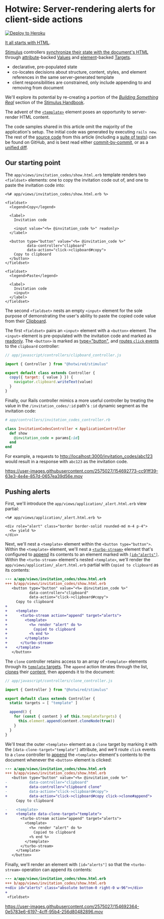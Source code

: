# Hotwire: Server-rendering alerts for client-side actions

[![Deploy to Heroku](https://www.herokucdn.com/deploy/button.png)][heroku-deploy-app]

[heroku-deploy-app]: https://heroku.com/deploy?template=https://github.com/thoughtbot/hotwire-example-template/tree/hotwire-example-button-alert-template

[It all starts with HTML][].

[Stimulus][] controllers [synchronize their state with the document's
HTML][stimulus-state] through [attribute][]-backed [Values][] and
[element][]-backed [Targets][].

* declarative, pre-populated state
* co-locates decisions about structure, content, styles, and element references
  in the same server-generated template
* client responsibilities are constrained, only include appending to and
  removing from document

We'll explore its potential by re-creating a portion of the [_Building Something
Real_][] section of the [Stimulus Handbook][].

The advent of the [`<template>`][template] element poses an opportunity to
server-render HTML content.

[It All Starts With HTML]: https://stimulus.hotwired.dev/handbook/hello-stimulus#it-all-starts-with-html
[Stimulus]: https://stimulus.hotwired.dev/
[stimulus-state]: https://stimulus.hotwired.dev/handbook/managing-state
[attribute]: https://developer.mozilla.org/en-US/docs/Web/HTML/Attributes
[element]: https://developer.mozilla.org/en-US/docs/Web/HTML/Element
[Values]: https://stimulus.hotwired.dev/handbook/managing-state#using-values
[Targets]: https://stimulus.hotwired.dev/reference/targets
[template]: https://developer.mozilla.org/en-US/docs/Web/HTML/Element/template
[_Building Something Real_]: https://stimulus.hotwired.dev/handbook/building-something-real
[Stimulus Handbook]: https://stimulus.hotwired.dev/handbook/introduction

The code samples shared in this article omit the majority of the application's
setup. The initial code was generated by executing `rails new`. The rest of the
[source code][] from this article (including a [suite of tests][]) can be found
on GitHub, and is best read either [commit-by-commit][], or as a [unified
diff][].

[source code]: https://github.com/thoughtbot/hotwire-example-template/tree/hotwire-example-button-alert-template
[suite of tests]: https://github.com/thoughtbot/hotwire-example-template/tree/hotwire-example-button-alert-template
[commit-by-commit]: https://github.com/thoughtbot/hotwire-example-template/commits/hotwire-example-button-alert-template
[unified diff]: https://github.com/thoughtbot/hotwire-example-template/compare/hotwire-example-button-alert-template

## Our starting point

The `app/views/invitation_codes/show.html.erb` template renders two `<fieldset>`
elements: one to copy the invitation code out of, and one to paste the
invitation code into:

```erb
<%# app/views/invitation_codes/show.html.erb %>

<fieldset>
  <legend>Copy</legend>

  <label>
    Invitation code

    <input value="<%= @invitation_code %>" readonly>
  </label>

  <button type="button" value="<%= @invitation_code %>"
          data-controller="clipboard"
          data-action="click->clipboard#copy">
    Copy to clipboard
  </button>
</fieldset>

<fieldset>
  <legend>Paste</legend>

  <label>
    Invitation code
    <input>
  </label>
</fieldset>
```

The second `<fieldset>` nests an empty `<input>` element for the sole purpose of
demonstrating the user's ability to paste the copied code value from their
[Clipboard][].

The first `<fieldset>` pairs an `<input>` element with a `<button>` element. The
`<input>` element is pre-populated with the invitation code and marked as
[readonly][]. The `<button>` is marked as [type="button"][], and [routes `click`
events][stimulus-actions] to the `clipboard` controller:

[type="button"]: https://developer.mozilla.org/en-US/docs/Web/HTML/Element/button#attr-type
[readonly]: https://developer.mozilla.org/en-US/docs/Web/HTML/Attributes/readonly
[Clipboard]: https://developer.mozilla.org/en-US/docs/Web/API/Clipboard
[stimulus-actions]: https://stimulus.hotwired.dev/reference/actions

```javascript
// app/javascript/controllers/clipboard_controller.js

import { Controller } from "@hotwired/stimulus"

export default class extends Controller {
  copy({ target: { value } }) {
    navigator.clipboard.writeText(value)
  }
}
```

Finally, our Rails controller mimics a more useful controller by treating the
value in the `/invitation_codes/:id` path's `:id` dynamic segment as the
invitation code:

```ruby
# app/controllers/invitation_codes_controller.rb

class InvitationCodesController < ApplicationController
  def show
    @invitation_code = params[:id]
  end
end
```

For example, a requests to <http://localhost:3000/invitation_codes/abc123> would
result in a response with `abc123` as the invitation code.

https://user-images.githubusercontent.com/2575027/154692773-cc91ff39-63e3-4e4e-857d-0657ea39d56e.mov

## Pushing alerts

First, we'll introduce the `app/views/application/_alert.html.erb` view partial:

```erb
<%# app/views/application/_alert.html.erb %>

<div role="alert" class="border border-solid rounded-md m-4 p-4">
  <%= yield %>
</div>
```

Next, we'll nest a `<template>` element within the `<button type="button">`.
Within the `<template>` element, we'll nest a [`<turbo-stream>`][turbo-stream]
element that's configured to [append][] its contents to an element marked with
[`[id="alerts"]`][id-attr]. Within the `<turbo-stream>` element's nested
`<template>`, we'll render the `app/views/application/_alert.html.erb` partial
with `Copied to clipboard` as its contents:

[turbo-stream]: https://turbo.hotwired.dev/reference/streams
[append]: https://developer.mozilla.org/en-US/docs/Web/API/Element/append
[id-attr]: https://developer.mozilla.org/en-US/docs/Web/HTML/Global_attributes/id

```diff
--- a/app/views/invitation_codes/show.html.erb
+++ b/app/views/invitation_codes/show.html.erb
   <button type="button" value="<%= @invitation_code %>"
           data-controller="clipboard"
           data-action="click->clipboard#copy">
     Copy to clipboard
+
+    <template>
+      <turbo-stream action="append" target="alerts">
+        <template>
+          <%= render "alert" do %>
+            Copied to clipboard
+          <% end %>
+        </template>
+      </turbo-stream>
+    </template>
   </button>
```

The `clone` controller retains access to an array of `<template>` elements
through its [`template` targets][stimulus-target]. The `append` action iterates
through the list, [clones][cloneNode] their [content][template-content], then
appends it to the document:

[template-content]: https://developer.mozilla.org/en-US/docs/Web/API/HTMLTemplateElement/content
[cloneNode]: https://developer.mozilla.org/en-US/docs/Web/API/Node/cloneNode
[stimulus-target]: https://stimulus.hotwired.dev/reference/targets

```javascript
// app/javascript/controllers/clone_controller.js

import { Controller } from "@hotwired/stimulus"

export default class extends Controller {
  static targets = [ "template" ]

  append() {
    for (const { content } of this.templateTargets) {
      this.element.append(content.cloneNode(true))
    }
  }
}
```

We'll treat the outer `<template>` element as a `clone` target by marking it
with the `[data-clone-target="template"]` attribute, and we'll route `click`
events to a `clone` controller to [append][] the `<template>` element's contents
to the document whenever the `<button>` element is clicked:

```diff
--- a/app/views/invitation_codes/show.html.erb
+++ b/app/views/invitation_codes/show.html.erb
   <button type="button" value="<%= @invitation_code %>"
-          data-controller="clipboard"
+          data-controller="clipboard clone"
-          data-action="click->clipboard#copy">
+          data-action="click->clipboard#copy click->clone#append">
     Copy to clipboard

-    <template>
+    <template data-clone-target="template">
       <turbo-stream action="append" target="alerts">
         <template>
           <%= render "alert" do %>
             Copied to clipboard
           <% end %>
         </template>
       </turbo-stream>
     </template>
   </button>
```

Finally, we'll render an element with `[id="alerts"]` so that the
`<turbo-stream>` operation can append its contents:

```diff
--- a/app/views/invitation_codes/show.html.erb
+++ b/app/views/invitation_codes/show.html.erb
+<div id="alerts" class="absolute bottom-0 right-0 w-96"></div>
+
 <fieldset>
```

https://user-images.githubusercontent.com/2575027/154692364-0e5783e6-6197-4cff-95b4-256d80482896.mov
